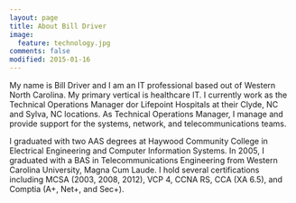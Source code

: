 ```yaml
---
layout: page
title: About Bill Driver
image:
  feature: technology.jpg
comments: false
modified: 2015-01-16
---
```


My name is Bill Driver and I am an IT professional based out of Western North Carolina. My primary vertical is healthcare IT. I currently work as the Technical Operations Manager dor Lifepoint Hospitals at their Clyde, NC and Sylva, NC locations. As Technical Operations Manager, I manage and provide support for the systems, network, and telecommunications teams. 

I graduated with two AAS degrees at Haywood Community College in Electrical Engineering and Computer Information Systems. In 2005, I graduated with a BAS in Telecommunications Engineering from Western Carolina University, Magna Cum Laude. I hold several certifications including MCSA (2003, 2008, 2012), VCP 4, CCNA RS, CCA (XA 6.5), and Comptia (A+, Net+, and Sec+). 